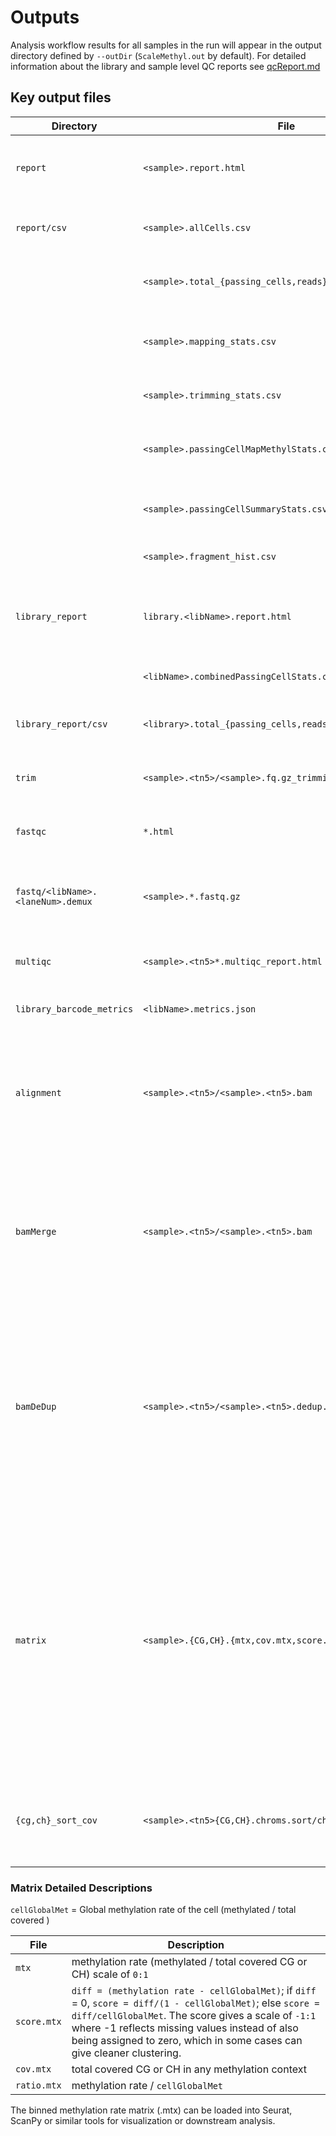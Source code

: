 # Outputs

Analysis workflow results for all samples in the run will appear in the output directory defined by `--outDir` (`ScaleMethyl.out` by default). 
For detailed information about the library and sample level QC reports see [qcReport.md](qcReport.md)

## Key output files
| Directory | File | Description |
|-----------|------|-------------|
| `report` | `<sample>.report.html` | An interactive standalone HTML report including key metrics/figures for each sample |
| `report/csv` | `<sample>.allCells.csv` | Metrics per cell-barcode, including barcodes / well positions |
|              | `<sample>.total_{passing_cells,reads}_<tn5>_<plate_#>.csv` | Total passing cells and reads for each well coordinate on a sample level |
|              | `<sample>.mapping_stats.csv` | Sample-level mapping statistics derived from [BSBolt](https://github.com/NuttyLogic/BSBolt) alignment output  |
|              | `<sample>.trimming_stats.csv` | Sample-level read summary statistics after trimming  |
|              | `<sample>.passingCellMapMethylStats.csv` | Cell-level methylation site coverage statistics for all cells in a sample   |
|              | `<sample>.passingCellSummaryStats.csv` | Sample-level summary statistics for all passing cells in sample   |
|              | `<sample>.fragment_hist.csv` | Read length histogram for a sample   |
| `library_report` | `library.<libName>.report.html` | Barcode summary and demultiplexing statistics for the whole library (potentially multiple samples) |
|                  | `<libName>.combinedPassingCellStats.csv` | Key metrics for passing cells for the whole library |
| `library_report/csv` | `<library>.total_{passing_cells,reads}_{i5,i7}.csv` | Total passing cells and reads for each well coordinate on a library level |
| `trim` | `<sample>.<tn5>/<sample>.fq.gz_trimming_report_R{1,2}.txt` | Detailed trimming reports for demultiplexed sample fastq files   |
| `fastqc` | `*.html` | [fastqc](https://github.com/s-andrews/FastQC) report for each fastq file in the sequencing library
| `fastq/<libName>.<laneNum>.demux` | `<sample>.*.fastq.gz` | Sample fastq files (Demultiplexed and barcode error-corrected); only included with `--fastqOut true` |
| `multiqc` | `<sample>.<tn5>*.multiqc_report.html` | [MultiQC](https://multiqc.info) report for fastq generation, fastQC and trimming
| `library_barcode_metrics` | `<libName>.metrics.json` | [bc_parser](bc_parser.md) metrics post demux and barcode correction 
| `alignment` | `<sample>.<tn5>/<sample>.<tn5>.bam` | [BSBolt](https://github.com/NuttyLogic/BSBolt) alignment output, including BAM file, with single-cell barcode and UMI information in tags for each sample.tn5; only included with `--bamOut true`
| `bamMerge` | `<sample>.<tn5>/<sample>.<tn5>.bam` | Merged BAM files with reads that have the same tn5(only if starting workflow from BAM). The @RG tags ID, SM, PL, and LB are assigned for each read; only included with `--bamMergeOut true`
| `bamDeDup` | `<sample>.<tn5>/<sample>.<tn5>.dedup.nsrt.bam` | [sc_dedup](sc_dedup.md) Name-sorted BAM files with duplicate reads removed.  Reads whose leftmost aligned fragment has the same leftmost position as a previously encountered read are considered duplicates; only included with `--bam-dedup-out = true`
| `matrix` | `<sample>.{CG,CH}.{mtx,cov.mtx,score.mtx,ratio.mtx}` | [sciMETv2](https://github.com/adeylab/sciMETv2/blob/main/sciMET_meth2mtx.pl) CG and CH binned genome-wide matrix files. Rows are the genomic bin coordinate, and columns are the cellular barcode. Custom binned bed files for the CG and CH matrix generation can be passed using the `genomeTiles` and `genomeTilesCh` options in the [genomes.json](genomes.md); only included with `--matrixGenerationCG true` or `--matrixGenerationCH true`
| `{cg,ch}_sort_cov` | `<sample>.<tn5>{CG,CH}.chroms.sort/chr*.bed.gz` | Bed sorted raw methylation calls for each barcode. Note these are not filtered for passing cells; only included with `--covOut true` 

### Matrix Detailed Descriptions 

`cellGlobalMet` = Global methylation rate of the cell (methylated / total covered )

| File | Description |
|------|-------------|
| `mtx` | methylation rate (methylated / total covered CG or CH) scale of `0:1`|
| `score.mtx` | `diff = (methylation rate - cellGlobalMet)`; if `diff` = 0, `score = diff/(1 - cellGlobalMet)`; else `score = diff/cellGlobalMet`. The score gives a scale of `-1:1` where -1 reflects missing values instead of also being assigned to zero, which in some cases can give cleaner clustering. 
| `cov.mtx` | total covered CG or CH in any methylation context | 
| `ratio.mtx` | methylation rate / `cellGlobalMet` | 

The binned methylation rate matrix (.mtx) can be loaded into Seurat, ScanPy or similar tools for visualization or downstream analysis.
